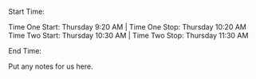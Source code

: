 Start Time:

Time One Start: Thursday 9:20 AM | Time One Stop: Thursday 10:20 AM
Time Two Start: Thursday 10:30 AM | Time Two Stop: Thursday 11:30 AM

End Time:


Put any notes for us here.
